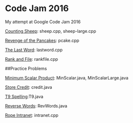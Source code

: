 # Code Jam 2016
My attempt at Google Code Jam 2016

[Counting Sheep](https://code.google.com/codejam/contest/6254486/dashboard): sheep.cpp, sheep-large.cpp

[Revenge of the Pancakes](https://code.google.com/codejam/contest/6254486/dashboard#s=p1): pcake.cpp

[The Last Word](https://code.google.com/codejam/contest/4304486/dashboard#s=p0): lastword.cpp

[Rank and File](https://code.google.com/codejam/contest/4304486/dashboard#s=p1): rankfile.cpp

##Practice Problems

[Minimum Scalar Product](https://code.google.com/codejam/contest/32016/dashboard#s=p0): MinScalar.java, MinScalarLarge.java

[Store Credit](https://code.google.com/codejam/contest/351101/dashboard#s=p0): credit.java

[T9 Spelling](https://code.google.com/codejam/contest/351101/dashboard#s=p2):T9.java

[Reverse Words](http://code.google.com/codejam/contest/351101/dashboard#s=p1): RevWords.java

[Rope Intranet](http://code.google.com/codejam/contest/619102/dashboard#s=p0): intranet.cpp
